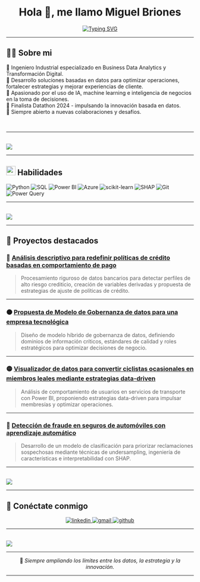 <!-- Banner animado central -->
<h1 align="center">Hola 👋, me llamo Miguel Briones</h1>

<p align="center">
  <a href="https://readme-typing-svg.herokuapp.com?font=Fira+Code&weight=600&size=25&pause=1000&color=00C8FF&center=true&vCenter=true&width=600&lines=Analista+de+Datos+de+Negocio;Estratega+de+Transformación+Digital;Experto+en+Optimización+de+Procesos;Entusiasta+del+Machine+Learning;Siempre+aprendiendo+y+evolucionando...">
    <img src="https://readme-typing-svg.herokuapp.com?font=Fira+Code&weight=600&size=25&pause=1000&color=00C8FF&center=true&vCenter=true&width=600&lines=Analista+de+Datos+de+Negocio;Estratega+de+Transformación+Digital;Experto+en+Optimización+de+Procesos;Entusiasta+del+Machine+Learning;Siempre+aprendiendo+y+evolucionando..." alt="Typing SVG" />
  </a>
</p>

---

## 👨‍💻 Sobre mi

<p align="left">
🔹 Ingeniero Industrial especializado en Business Data Analytics y Transformación Digital.<br>
🔹 Desarrollo soluciones basadas en datos para optimizar operaciones, fortalecer estrategias y mejorar experiencias de cliente.<br>
🔹 Apasionado por el uso de IA, machine learning e inteligencia de negocios en la toma de decisiones.<br>
🔹 Finalista Datathon 2024 - impulsando la innovación basada en datos.<br>
🔹 Siempre abierto a nuevas colaboraciones y desafíos.
</p>

<br>

---
<br>

<!-- Divider animado -->
<img src="https://user-images.githubusercontent.com/73097560/115834477-dbab4500-a447-11eb-908a-139a6edaec5c.gif">


---

## <img src="https://media.giphy.com/media/QssGEmpkyEOhBCb7e1/giphy.gif" width="25px"> **Habilidades**

<p align="center">

![Python](https://img.shields.io/badge/Python-3670A0?style=for-the-badge&logo=python&logoColor=ffdd54)
![SQL](https://img.shields.io/badge/SQL-4479A1?style=for-the-badge&logo=mysql&logoColor=white)
![Power BI](https://img.shields.io/badge/PowerBI-F2C811?style=for-the-badge&logo=powerbi&logoColor=black)
![Azure](https://img.shields.io/badge/Azure-0078D4?style=for-the-badge&logo=microsoftazure&logoColor=white)
![scikit-learn](https://img.shields.io/badge/scikit_learn-F7931E?style=for-the-badge&logo=scikit-learn&logoColor=white)
![SHAP](https://img.shields.io/badge/SHAP-FF6F00?style=for-the-badge)
![Git](https://img.shields.io/badge/Git-F05032?style=for-the-badge&logo=git&logoColor=white)
![Power Query](https://img.shields.io/badge/PowerQuery-4479A1?style=for-the-badge&logo=powerbi&logoColor=white)

</p>

---
<br>

<!-- Divider animado -->
<img src="https://user-images.githubusercontent.com/73097560/115834477-dbab4500-a447-11eb-908a-139a6edaec5c.gif">


---

## 🧩 **Proyectos destacados**

### 🔵 [Análisis descriptivo para redefinir políticas de crédito basadas en comportamiento de pago](https://github.com/Miguelbj96/Customer_Risk_Profiling_in_Banking_Sector.git)
> Procesamiento riguroso de datos bancarios para detectar perfiles de alto riesgo crediticio, creación de variables derivadas y propuesta de estrategias de ajuste de políticas de crédito.

---

### 🟠 [Propuesta de Modelo de Gobernanza de datos para una empresa tecnológica](https://github.com/Miguelbj96/Modelo-Gobernanza-Datos)
> Diseño de modelo híbrido de gobernanza de datos, definiendo dominios de información críticos, estándares de calidad y roles estratégicos para optimizar decisiones de negocio.

---

### 🟡 [Visualizador de datos para convertir ciclistas ocasionales en miembros leales mediante estrategias data-driven​](https://github.com/Miguelbj96/Dashboard-Bicicletas-PowerBI)
> Análisis de comportamiento de usuarios en servicios de transporte con Power BI, proponiendo estrategias data-driven para impulsar membresías y optimizar operaciones.

---

### 🔴 [Detección de fraude en seguros de automóviles con aprendizaje automático](https://github.com/Miguelbj96/Fraude-Seguros-ML)
> Desarrollo de un modelo de clasificación para priorizar reclamaciones sospechosas mediante técnicas de undersampling, ingeniería de características e interpretabilidad con SHAP.

---

<br>

<!-- Divider animado -->
<img src="https://user-images.githubusercontent.com/73097560/115834477-dbab4500-a447-11eb-908a-139a6edaec5c.gif">


---

## 🤝 **Conéctate conmigo**

<p align="center">
<a href="https://www.linkedin.com/in/miguel-angel-briones-jara-4308471b7" target="_blank">
  <img src="https://img.shields.io/badge/LinkedIn-0A66C2?style=for-the-badge&logo=linkedin&logoColor=white" alt="linkedin"/>
</a>
<a href="mailto:miguelbrionesjara@gmail.com" target="_blank">
  <img src="https://img.shields.io/badge/Gmail-EA4335?style=for-the-badge&logo=gmail&logoColor=white" alt="gmail"/>
</a>
<a href="https://github.com/Miguelbj96" target="_blank">
  <img src="https://img.shields.io/badge/GitHub-171515?style=for-the-badge&logo=github&logoColor=white" alt="github"/>
</a>
</p>

---
<br>

<!-- Divider animado -->
<img src="https://user-images.githubusercontent.com/73097560/115834477-dbab4500-a447-11eb-908a-139a6edaec5c.gif">


---

<div align="center">
  
📌 *Siempre ampliando los límites entre los datos, la estrategia y la innovación.*

</div>

---
